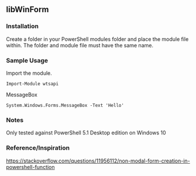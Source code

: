 ## libWinForm
### Installation  
Create a folder in your PowerShell modules folder and place the module file within. The folder and module file must have the same name.
### Sample Usage  
Import the module.  
```
Import-Module wtsapi
```
MessageBox
```
System.Windows.Forms.MessageBox -Text 'Hello'
```
### Notes  
Only tested against PowerShell 5.1 Desktop edition on Windows 10
### Reference/Inspiration  
https://stackoverflow.com/questions/11956112/non-modal-form-creation-in-powershell-function
